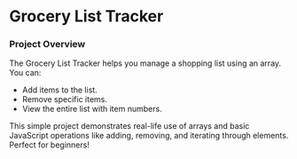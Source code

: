 # Grocery List Tracker

### Project Overview

The Grocery List Tracker helps you manage a shopping list using an array. You can:

- Add items to the list.
- Remove specific items.
- View the entire list with item numbers.

This simple project demonstrates real-life use of arrays and basic JavaScript operations like adding, removing, and iterating through elements. Perfect for beginners!
